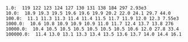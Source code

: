    1.0:  119 122 123 124 127 130 131 138 184 297 2.93e3
    10.0:  18.9 19.3 19.5 19.6 19.6 19.9 20.2 22.0 24.1 29.7 44.0
    100.0:  11.1 11.3 11.3 11.4 11.4 11.5 11.7 11.9 12.0 12.3 7.55e3
    1000.0:  10.6 10.8 10.9 10.9 10.9 11.0 11.7 12.4 13.7 13.8 276
    10000.0:  10.4 10.5 10.5 10.5 10.5 10.5 10.5 10.6 12.0 27.8 33.4
    100000.0:  11.4 13.0 13.1 13.3 13.4 13.5 13.6 13.7 14.0 14.4 16.1

